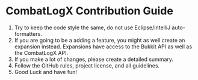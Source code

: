 # CombatLogX Contribution Guide
1) Try to keep the code style the same, do not use Eclipse/IntelliJ auto-formatters.
2) If you are going to be a adding a feature, you might as well create an expansion instead. Expansions have access to the Bukkit API as well as the CombatLogX API.
3) If you make a lot of changes, please create a detailed summary.
4) Follow the GitHub rules, project license, and all guidelines.
5) Good Luck and have fun!
